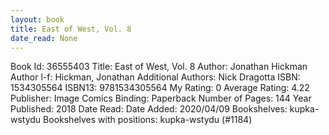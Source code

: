 ```yaml
---
layout: book
title: East of West, Vol. 8
date_read: None
---
```


Book Id: 36555403
Title: East of West, Vol. 8
Author: Jonathan Hickman
Author l-f: Hickman, Jonathan
Additional Authors: Nick Dragotta
ISBN: 1534305564
ISBN13: 9781534305564
My Rating: 0
Average Rating: 4.22
Publisher: Image Comics
Binding: Paperback
Number of Pages: 144
Year Published: 2018
Date Read: 
Date Added: 2020/04/09
Bookshelves: kupka-wstydu
Bookshelves with positions: kupka-wstydu (#1184)

